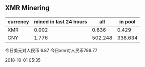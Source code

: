 ## XMR Minering

|currency|mined in last 24 hours|all|in pool|
|---|---|---|---|
|XMR|0.002|0.636|0.429|
|CNY|1.776|502.248|338.634|

今日美元对人民币 6.87	今日xmr对人民币789.77


2018-10-01 05:35